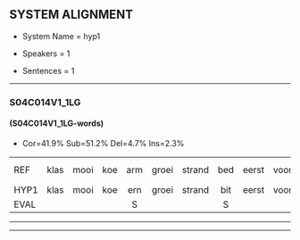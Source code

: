 
## SYSTEM ALIGNMENT

- System Name = hyp1

- Speakers = 1

- Sentences = 1

---

### S04C014V1_1LG

#### (S04C014V1_1LG-words)

- Cor=41.9%	Sub=51.2%	Del=4.7%	Ins=2.3%

|  |  |  |  |  |  |  |  |  |  |  |  |  |  |  |  |  |  |  |  |  |  |  |  |  |  |  |  |  |  |  |  |  |  |  |  |  |  |  |  |  |  |  |  |
|:--- |:---:|:---:|:---:|:---:|:---:|:---:|:---:|:---:|:---:|:---:|:---:|:---:|:---:|:---:|:---:|:---:|:---:|:---:|:---:|:---:|:---:|:---:|:---:|:---:|:---:|:---:|:---:|:---:|:---:|:---:|:---:|:---:|:---:|:---:|:---:|:---:|:---:|:---:|:---:|:---:|:---:|:---:|:---:|
| REF | klas | mooi | koe | arm | groei | strand | bed | eerst | voor | draai | * | sjaal | herfst | duur | straat | leeuw | * | clown | hoek | krant | hout | vriend |  | gauw | chips*(schip) | groen | feest | reis | jas | huis | paard | vijf | muts | nieuw | kind | bang | oog | zacht | schoen | plas | neus | knoop | plank |
| HYP1 | klas | mooi | koe | ern | groei | strand | bit | eerst | voor |  | drai | jal | hergst | duur | straat | leo | kloa | kloen | hoek | krant | hat | vriend | gaw | schip | e | groen | feest | eest | jus | hus | art | vijf | n | nee | kind | den | og | zegt | schoen | pwas | neus |  | knoopplank |
| EVAL |  |  |  | S |  |  | S |  |  | D | S | S | S |  |  | S | S | S |  |  | S |  | I | S | S |  |  | S | S | S | S |  | S | S |  | S | S | S |  | S |  | D | S |
---

---
